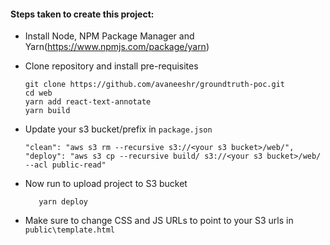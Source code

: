 #### Steps taken to create this project:
- Install Node, NPM Package Manager and Yarn(https://www.npmjs.com/package/yarn)

- Clone repository and install pre-requisites
    
    ```
    git clone https://github.com/avaneeshr/groundtruth-poc.git
    cd web
    yarn add react-text-annotate
    yarn build
    ```

- Update your s3 bucket/prefix in `package.json`  

   ```
   "clean": "aws s3 rm --recursive s3://<your s3 bucket>/web/",
   "deploy": "aws s3 cp --recursive build/ s3://<your s3 bucket>/web/ --acl public-read"
   ```

- Now run to upload project to S3 bucket
    ```yarn clean
       yarn deploy
    ```

- Make sure to change CSS and JS URLs to point to your S3 urls in `public\template.html`


